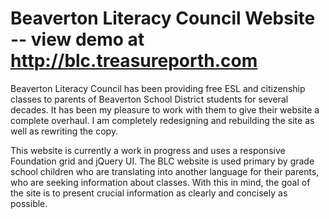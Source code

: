 # Beaverton Literacy Council Website -- view demo at http://blc.treasureporth.com

Beaverton Literacy Council has been providing free ESL and citizenship classes to parents of Beaverton School District students for several decades. It has been my pleasure to work with them to give their website a complete overhaul. I am completely redesigning and rebuilding the site as well as rewriting the copy. 

This website is currently a work in progress and uses a responsive Foundation grid and jQuery UI. The BLC website is used primary by grade school children who are translating into another language for their parents, who are seeking information about classes. With this in mind, the goal of the site is to present crucial information as clearly and concisely as possible. 
